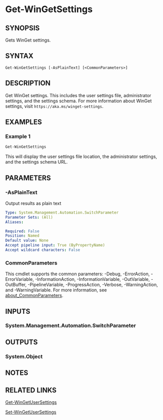 ﻿---
external help file: Microsoft.WinGet.Client.Cmdlets.dll-Help.xml
Module Name: Microsoft.WinGet.Client
ms.date: 08/01/2024
online version:
schema: 2.0.0
---

# Get-WinGetSettings

## SYNOPSIS
Gets WinGet settings.

## SYNTAX

```
Get-WinGetSettings [-AsPlainText] [<CommonParameters>]
```

## DESCRIPTION

Get WinGet settings. This includes the user settings file, administrator settings, and the settings
schema. For more information about WinGet settings, visit `https://aka.ms/winget-settings`.

## EXAMPLES

### Example 1

```powershell
Get-WinGetSettings
```

This will display the user settings file location, the administrator settings, and the settings
schema URL.

## PARAMETERS

### -AsPlainText

Output results as plain text

```yaml
Type: System.Management.Automation.SwitchParameter
Parameter Sets: (All)
Aliases:

Required: False
Position: Named
Default value: None
Accept pipeline input: True (ByPropertyName)
Accept wildcard characters: False
```

### CommonParameters

This cmdlet supports the common parameters: -Debug, -ErrorAction, -ErrorVariable,
-InformationAction, -InformationVariable, -OutVariable, -OutBuffer, -PipelineVariable,
-ProgressAction, -Verbose, -WarningAction, and -WarningVariable. For more information, see
[about_CommonParameters](http://go.microsoft.com/fwlink/?LinkID=113216).

## INPUTS

### System.Management.Automation.SwitchParameter

## OUTPUTS

### System.Object

## NOTES

## RELATED LINKS

[Get-WinGetUserSettings](Get-WinGetUserSettings.md)

[Set-WinGetUserSettings](Set-WinGetUserSettings.md)
